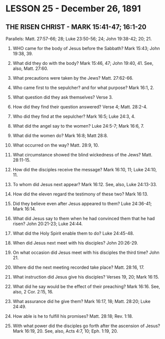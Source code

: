 # LESSON 25 - December 26, 1891

## THE RISEN CHRIST - MARK 15:41-47; 16:1-20

Parallels: Matt. 27:57-66; 28; Luke 23:50-56; 24; John 19:38-42; 20; 21.

1. WHO came for the body of Jesus before the Sabbath? Mark 15:43; John 19:38, 39.

2. What did they do with the body? Mark 15:46, 47; John 19:40, 41. See, also, Matt. 27:60.

3. What precautions were taken by the Jews? Matt. 27:62-66.

4. Who came first to the sepulcher? and for what purpose? Mark 16:1, 2.

5. What question did they ask themselves? Verse 3.

6. How did they find their question answered? Verse 4; Matt. 28:2-4.

7. Who did they find at the sepulcher? Mark 16:5; Luke 24:3, 4.

8. What did the angel say to the women? Luke 24:5-7; Mark 16:6, 7.

9. What did the women do? Mark 16:8; Matt 28:8.

10. What occurred on the way? Matt. 28:9, 10.

11. What circumstance showed the blind wickedness of the Jews? Matt. 28:11-15.

12. How did the disciples receive the message? Mark 16:10, 11; Luke 24:10, 11.

13. To whom did Jesus next appear? Mark 16:12. See, also, Luke 24:13-33.

14. How did the eleven regard the testimony of these two? Mark 16:13.

15. Did they believe even after Jesus appeared to them? Luke 24:36-41; Mark 16:14.

16. What did Jesus say to them when he had convinced them that he had risen? John 20:21-23; Luke 24:44.

17. What did the Holy Spirit enable them to do? Luke 24:45-48.

18. When did Jesus next meet with his disciples? John 20:26-29.

19. On what occasion did Jesus meet with his disciples the third time? John 21.

20. Where did the next meeting recorded take place? Matt. 28:16, 17.

21. What instruction did Jesus give his disciples? Verses 19, 20; Mark 16:15.

22. What did he say would be the effect of their preaching? Mark 16:16. See, also, 2 Cor. 2:15, 16.

23. What assurance did he give them? Mark 16:17, 18; Matt. 28:20; Luke 24:49.

24. How able is he to fulfill his promises? Matt. 28:18; Rev. 1:18.

25. With what power did the disciples go forth after the ascension of Jesus? Mark 16:19, 20. See, also, Acts 4:7, 10; Eph. 1:19, 20.